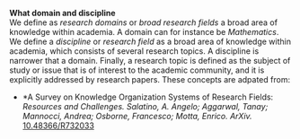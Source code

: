   **What domain and discipline**  
  We define as *research domains* or *broad research fields* a broad area of knowledge within academia. A domain can for instance be *Mathematics*.
  We define a *discipline* or *research field* as a broad area of knowledge within academia, which consists of several research topics. A discipline is narrower that a domain. Finally, a research topic is defined as the subject of study or issue that is of interest to the academic community, and it is explicitly addressed by research papers. These concepts are adpated from:
  
  - *A Survey on Knowledge Organization Systems of Research Fields: *Resources and Challenges. Salatino, A. Angelo; Aggarwal, Tanay; Mannocci, Andrea; Osborne, Francesco; Motta, Enrico. ArXiv.* [10.48366/R732033](https://orkg.org/review/R732033)

